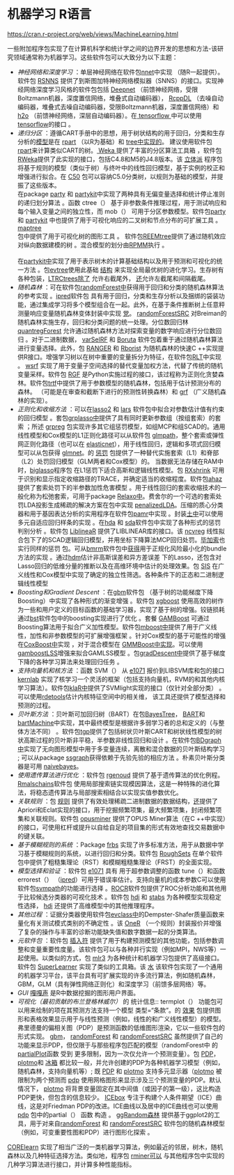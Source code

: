 




# 机器学习 R语言

https://cran.r-project.org/web/views/MachineLearning.html




一些附加程序包实现了在计算机科学和统计学之间的边界开发的思想和方法-该研究领域通常称为机器学习。这些软件包可以大致分为以下主题：

-   *神经网络和深度学习* ：单层神经网络在软件包[nnet](https://cran.r-project.org/web/packages/nnet/index.html)中实现 （随R一起提供）。软件包 [RSNNS](https://cran.r-project.org/web/packages/RSNNS/index.html) 提供了到斯图加特神经网络模拟器（SNNS）的接口。实现神经网络深度学习风格的软件包包括 [Deepnet](https://cran.r-project.org/web/packages/deepnet/index.html) （前馈神经网络，受限Boltzmann机器，深度置信网络，堆叠式自动编码器）， [RcppDL](https://cran.r-project.org/web/packages/RcppDL/index.html) （去噪自动编码器，堆叠式去噪自动编码器，受限Boltzmann机器，深度置信网络）和 [h2o](https://cran.r-project.org/web/packages/h2o/index.html) （前馈神经网络，深层自动编码器）。在[ tensorflow ](http://www.tensorflow.org/)中可以使用 [tensorflow](https://cran.r-project.org/web/packages/tensorflow/index.html)的接口 。
-   *递归分区* ：遵循CART手册中的思想，用于树状结构的用于回归，分类和生存分析的[模型](https://cran.r-project.org/web/packages/rpart/index.html)是在 [rpart](https://cran.r-project.org/web/packages/rpart/index.html) （以R为基础）和 [tree中实现的](https://cran.r-project.org/web/packages/tree/index.html)。 建议使用软件包 [rpart](https://cran.r-project.org/web/packages/rpart/index.html)来计算类似CART的树。[ Weka ](http://www.cs.waikato.ac.nz/~ml/weka/)提供了丰富的分区算法工具箱 ，软件包 [RWeka](https://cran.r-project.org/web/packages/RWeka/index.html)提供了此实现的接口，包括C4.8和M5的J4.8版本。该 [立体派](https://cran.r-project.org/web/packages/Cubist/index.html) 程序包将基于规则的模型（类似于树）与终叶中的线性回归模型，基于实例的校正和增强进行拟合。在 [C50](https://cran.r-project.org/web/packages/C50/index.html) 包可以容纳C5.0分类树，以规则为基础的模型，并提振了这些版本。  
    在package [party](https://cran.r-project.org/web/packages/party/index.html) 和 [partykit](https://cran.r-project.org/web/packages/partykit/index.html)中实现了两种具有无偏变量选择和统计停止准则的递归划分算法 。函数 ctree（） 基于非参数条件推理过程，用于测试响应和每个输入变量之间的独立性，而 mob（） 可用于分区参数模型。软件包[party](https://cran.r-project.org/web/packages/party/index.html) 和 [partykit](https://cran.r-project.org/web/packages/partykit/index.html) 中也提供了用于可视化响应的二叉树和节点分布的可扩展工具 。 [maptree](https://cran.r-project.org/web/packages/maptree/index.html)  
    包中提供了用于可视化树的图形工具 。 软件包[REEMtree](https://cran.r-project.org/web/packages/REEMtree/index.html)提供了通过随机效应对纵向数据建模的树 。混合模型的划分由[RPMM](https://cran.r-project.org/web/packages/RPMM/index.html)执行 。[](https://cran.r-project.org/web/packages/maptree/index.html)  
    [](https://cran.r-project.org/web/packages/REEMtree/index.html)[](https://cran.r-project.org/web/packages/RPMM/index.html)  
    在[partykit中](https://cran.r-project.org/web/packages/partykit/index.html)实现了用于表示树木的计算基础结构以及用于预测和可视化的统一方法 。包[evtree](https://cran.r-project.org/web/packages/evtree/index.html)使用此基础 [结构](https://cran.r-project.org/web/packages/evtree/index.html) 来实现全局最优树的进化学习。生存树有各种包装，[LTRCtrees除了](https://cran.r-project.org/web/packages/LTRCtrees/index.html) 允许右截尾外， [还](https://cran.r-project.org/web/packages/LTRCtrees/index.html)允许左截尾和间隔截尾。
-   *随机森林* ：可在软件包[randomForest中](https://cran.r-project.org/web/packages/randomForest/index.html)获得用于回归和分类的随机森林算法的参考实现 。[ipred](https://cran.r-project.org/web/packages/ipred/index.html)软件包 具有用于回归，分类和生存分析以及捆绑的袋装功能，通过集成学习将多个模型组合在一起。此外，在基于条件推断树上任意秤测量响应变量随机森林变体封装中实现 [党](https://cran.r-project.org/web/packages/party/index.html)。 [randomForestSRC](https://cran.r-project.org/web/packages/randomForestSRC/index.html) 对Breiman的随机森林实施生存，回归和分类问题的统一处理。分位数回归林[quantregForest](https://cran.r-project.org/web/packages/quantregForest/index.html) 允许通过随机森林方法对探索变量的数字响应进行分位数回归 。对于二进制数据， [varSelRF](https://cran.r-project.org/web/packages/varSelRF/index.html) 和 [Boruta](https://cran.r-project.org/web/packages/Boruta/index.html) 软件包着重于通过随机森林算法进行变量选择。此外，包 [RANGER](https://cran.r-project.org/web/packages/ranger/index.html) 和 [Rborist](https://cran.r-project.org/web/packages/Rborist/index.html) 为随机森林的快速C ++实现提供R接口。增强学习树以在树中重要的变量拆分为特征，在软件包[RLT](https://cran.r-project.org/web/packages/RLT/index.html)中实现 。 [wsrf](https://cran.r-project.org/web/packages/wsrf/index.html) 实现了用于变量子空间选择的替代变量加权方法，代替了传统的随机变量采样。软件包 [RGF](https://cran.r-project.org/web/packages/RGF/index.html) 是Python实施过程的接口，该过程称为正则化贪婪森林。软件包[trtf](https://cran.r-project.org/web/packages/trtf/index.html)中提供了用于参数模型的随机森林，包括用于估计预测分布的森林。 [](https://cran.r-project.org/web/packages/trtf/index.html)（可能是在审查和截断下进行的预测性转换森林）和 [grf](https://cran.r-project.org/web/packages/grf/index.html) （广义随机森林的实现）。
-   *正则化和收缩方法* ：可以在[lasso2](https://cran.r-project.org/web/packages/lasso2/index.html) 和 [lars](https://cran.r-project.org/web/packages/lars/index.html) 软件包中拟合对参数估计值有约束的回归模型 。套包[grplasso中](https://cran.r-project.org/web/packages/grplasso/index.html)提供了具有同时更新参数组（按组套索）的套索 ；所述 [grpreg](https://cran.r-project.org/web/packages/grpreg/index.html) 包实现许多其它组惩罚模型，如组MCP和组SCAD的。通用线性模型和Cox模型的L1正则化路径可以从软件包 [glmpath](https://cran.r-project.org/web/packages/glmpath/index.html)，整个套索或弹性网正则化路径（也可以在 [elasticnet](https://cran.r-project.org/web/packages/elasticnet/index.html)），用于线性回归，逻辑和多项式回归模型可以从包获得 [glmnet](https://cran.r-project.org/web/packages/glmnet/index.html)。的 [惩罚](https://cran.r-project.org/web/packages/penalized/index.html) 包提供了一种替代实施套索（L1）和脊部（L2）处罚回归模型（GLM两者和Cox模型）的。 当数据无法存储在RAM中时，[biglasso](https://cran.r-project.org/web/packages/biglasso/index.html)程序包 在L1惩罚下适合高斯和逻辑线性模型。包 [RXshrink](https://cran.r-project.org/web/packages/RXshrink/index.html) 可用于识别和显示指定收缩路径的TRACE，并确定适当的收缩程度。软件包[ahaz](https://cran.r-project.org/web/packages/ahaz/index.html)提供了套索处罚下的半参数加性危害模型 。用于线性回归的套索收缩技术的一般化称为松弛套索，可用于package [Relaxo中](https://cran.r-project.org/web/packages/relaxo/index.html)。费舍尔的一个可选的套索处罚LDA投影生成稀疏的解决方案在包中实现 [penalizedLDA](https://cran.r-project.org/web/packages/penalizedLDA/index.html)。压缩的质心分类器和用于基因表达分析的实用程序在软件包[pamr](https://cran.r-project.org/web/packages/pamr/index.html)中实现 [](https://cran.r-project.org/web/packages/pamr/index.html)。封装[土中](https://cran.r-project.org/web/packages/earth/index.html)可以使用多元自适应回归样条的实现 。在[hda](https://cran.r-project.org/web/packages/hda/index.html) 和 [sda](https://cran.r-project.org/web/packages/sda/index.html)软件包中实现了各种形式的惩罚判别分析 。软件包 [LiblineaR](https://cran.r-project.org/web/packages/LiblineaR/index.html) 提供了LIBLINEAR库的接口。该 [ncvreg](https://cran.r-project.org/web/packages/ncvreg/index.html) 线性拟合包下了的SCAD逻辑回归模型，并用坐标下降算法MCP回归处罚。[毕加索](https://cran.r-project.org/web/packages/picasso/index.html)也实行同样的惩罚 [](https://cran.r-project.org/web/packages/picasso/index.html)包。可从[bmrm](https://cran.r-project.org/web/packages/bmrm/index.html)软件包中[获得](https://cran.r-project.org/web/packages/bmrm/index.html)用于正规化风险最小化的bundle方法的实现 。通过[hdm](https://cran.r-project.org/web/packages/hdm/index.html)估计非高斯误差和异方差误差 下的Lasso，还包含对Lasso回归的低维分量的推断以及在高维环境中估计的处理效果。包 [SIS](https://cran.r-project.org/web/packages/SIS/index.html) 在广义线性和Cox模型中实现了确定的独立性筛选。各种条件下的正态和二进制逻辑线性模型
-   *Boosting和Gradient Descent* ：在[gbm](https://cran.r-project.org/web/packages/gbm/index.html)软件包 （基于树的功能梯度下降Boosting）中实现了各种形式的渐变增强 。软件包 [xgboost](https://cran.r-project.org/web/packages/xgboost/index.html) 使用高效的树作为一些和用户定义的目标函数的基础学习器，实现了基于树的增强。铰链损耗通过[bst](https://cran.r-project.org/web/packages/bst/index.html)软件包中的boosting实现进行了优化 。套餐 [GAMBoost](https://cran.r-project.org/web/packages/GAMBoost/index.html) 可通过Boosting算法用于拟合广义加性模型。软件包[mboost中](https://cran.r-project.org/web/packages/mboost/index.html)提供了用于广义线性，加性和非参数模型的可扩展增强框架 。针对Cox模型的基于可能性的增强在[CoxBoost中](https://cran.r-project.org/web/packages/CoxBoost/index.html)实现 ，对于混合模型在 [GMMBoost中实现](https://cran.r-project.org/web/packages/GMMBoost/index.html)。可以使用[gamboostLSS](https://cran.r-project.org/web/packages/gamboostLSS/index.html)增强来拟合GAMLSS模型 。包[gradDescent中](https://cran.r-project.org/web/packages/gradDescent/index.html)提供了基于梯度下降的各种学习算法来处理回归任务 。
-   *支持向量机和核方法* ：函数 SVM（） 从 [e1071](https://cran.r-project.org/web/packages/e1071/index.html) 报价到LIBSVM库和包的接口 [kernlab](https://cran.r-project.org/web/packages/kernlab/index.html) 实现了核学习一个灵活的框架（包括支持向量机，RVM的和其他内核学习算法）。软件包[klaR中](https://cran.r-project.org/web/packages/klaR/index.html)提供了SVMlight实现的接口（仅针对全部分类） 。可以使用[rdetools](https://cran.r-project.org/web/packages/rdetools/index.html)估计内核特征空间中的相关维， 该工具还提供了模型选择和预测的过程。
-   *贝叶斯方法* ：贝叶斯可加回归树（BART）在包[BayesTree](https://cran.r-project.org/web/packages/BayesTree/index.html)， [BART](https://cran.r-project.org/web/packages/BART/index.html)和 [bartMachine](https://cran.r-project.org/web/packages/bartMachine/index.html)中实现，其中最终模型是根据许多弱学习者的总和定义的（与整体方法不同） 。软件包[tgp](https://cran.r-project.org/web/packages/tgp/index.html)提供了包括树状贝叶斯CART和树状线性模型的树状高斯过程的贝叶斯非平稳，半参数非线性回归和设计 。在软件包[BDgraph中](https://cran.r-project.org/web/packages/BDgraph/index.html)实现了无向图形模型中用于多变量连续，离散和混合数据的贝叶斯结构学习 [](https://cran.r-project.org/web/packages/BDgraph/index.html); 可以从package [ssgraph](https://cran.r-project.org/web/packages/ssgraph/index.html)获得依赖于先验先验的相应方法 。朴素贝叶斯分类器是可用 [naivebayes](https://cran.r-project.org/web/packages/naivebayes/index.html)。
-   *使用遗传算法进行优化* ：软件包 [rgenoud](https://cran.r-project.org/web/packages/rgenoud/index.html) 提供了基于遗传算法的优化例程。[Rmalschains](https://cran.r-project.org/web/packages/Rmalschains/index.html)软件包 使用局部搜索链实现模因算法，这是一种特殊的进化算法，将稳态遗传算法与局部搜索相结合以实现实值参数优化。
-   *关联规则* ：包 [规则](https://cran.r-project.org/web/packages/arules/index.html) 提供了有效处理稀疏二进制数据的数据结构，[还](https://cran.r-project.org/web/packages/arules/index.html)提供了Apriori和Eclat实现的接口，用于挖掘频繁项集，最大频繁项集，封闭频繁项集和关联规则。软件包 [opusminer](https://cran.r-project.org/web/packages/opusminer/index.html) 提供了OPUS Miner算法（在C ++中实现）的接口，可使用杠杆或提升以自给自足的项目集的形式有效地查找交易数据中的键关联。
-   *基于模糊规则的系统* ：Package [frbs](https://cran.r-project.org/web/packages/frbs/index.html) 实现了许多标准方法，用于从数据中学习基于模糊规则的系统，以进行回归和分类。软件包 [RoughSets](https://cran.r-project.org/web/packages/RoughSets/index.html) 在单个软件包中提供了粗糙集理论（RST）和模糊粗糙集理论（FRST）的全面实现。
-   *模型选择和验证* ：软件包 [e1071](https://cran.r-project.org/web/packages/e1071/index.html) 具有 用于超参数调整的函数 tune（）和函数 errorest（） （[ipred](https://cran.r-project.org/web/packages/ipred/index.html)）可用于错误率估计。支持向量机的成本参数C可以使用软件包[svmpath](https://cran.r-project.org/web/packages/svmpath/index.html)的功能进行选择 。[ROCR](https://cran.r-project.org/web/packages/ROCR/index.html)软件包提供了ROC分析功能和其他用于比较候选分类器的可视化技术 。软件包 [hdi](https://cran.r-project.org/web/packages/hdi/index.html) 和 [stabs](https://cran.r-project.org/web/packages/stabs/index.html) 为各种模型实现稳定性选择， [hdi](https://cran.r-project.org/web/packages/hdi/index.html) 还提供了高维模型中的其他推理程序。
-   *其他过程* ：证据分类器使用软件包[evclass中](https://cran.r-project.org/web/packages/evclass/index.html)的Dempster-Shafer质量函数来量化有关测试模式类别的不确定性 。该 [OneR](https://cran.r-project.org/web/packages/OneR/index.html) （一个规则）封装报价并增强了复杂的操作与丰富的诊断功能缺失值和数字数据一起的分类算法。
-   *元软件包* ：软件包 [插入符](https://cran.r-project.org/web/packages/caret/index.html) 提供了用于构建预测模型的其他功能，包括参数调整和变量重要性度量。该软件包可以与各种并行实现（例如MPI，NWS等）一起使用。以类似的方式，包 [mlr3](https://cran.r-project.org/web/packages/mlr3/index.html) 为各种统计和机器学习包提供了高级接口。软件包 [SuperLearner](https://cran.r-project.org/web/packages/SuperLearner/index.html) 实现了类似的工具箱。该 [水](https://cran.r-project.org/web/packages/h2o/index.html) 该软件包实现了一个通用的机器学习平台，该平台具有可扩展实现的许多流行算法，例如随机森林，GBM，GLM（具有弹性网络正则化）和深度学习（前馈多层网络）等。
-   *GUI* [嘎嘎声](https://cran.r-project.org/web/packages/rattle/index.html) 是R中数据挖掘的图形用户界面。
-   *可视化（最初贡献的布兰登格林威尔）* 的 统计信息:: termplot（） 功能包可以用来绘制的项在其预测方法支持一个模型 类型=“条款”。的 [效果](https://cran.r-project.org/web/packages/effects/index.html) 包提供图形和表格效果显示用于与线性预测（例如，线性的和广义线性模型）的模型。弗里德曼的偏相关图（PDP）是预测函数的低维图形渲染，它以一些软件包的形式实现。 [gbm](https://cran.r-project.org/web/packages/gbm/index.html)， [randomForest](https://cran.r-project.org/web/packages/randomForest/index.html) 和 [randomForestSRC](https://cran.r-project.org/web/packages/randomForestSRC/index.html) 虽然提供了自己的功能来显示PDP，但仅限于与那些程序包匹配的模型（randomForest中 的 [partialPlot](https://cran.r-project.org/web/packages/randomForest/index.html)函数 受到 更多限制，因为一次仅允许一个预测变量）。包 [PDP](https://cran.r-project.org/web/packages/pdp/index.html)， [plotmo](https://cran.r-project.org/web/packages/plotmo/index.html)和 [冰箱](https://cran.r-project.org/web/packages/ICEbox/index.html) 都比较一般，并允许创建的PDP为各种机器学习模型（例如，随机森林，支持向量机等）; 既 [PDP](https://cran.r-project.org/web/packages/pdp/index.html) 和 [plotmo](https://cran.r-project.org/web/packages/plotmo/index.html) 支持多元显示器（[plotmo](https://cran.r-project.org/web/packages/plotmo/index.html) 被限制为两个预测而 [pdp](https://cran.r-project.org/web/packages/pdp/index.html) 使用网格图形来显示涉及三个预测变量的PDP。默认情况下， [plotmo](https://cran.r-project.org/web/packages/plotmo/index.html) 将背景变量固定在其中间值（或因子的第一级），这比构造PDP更快，但包含的信息较少。 [ICEbox](https://cran.r-project.org/web/packages/ICEbox/index.html) 专注于构建个人条件期望（ICE）曲线，这是对Friedman PDP的改进。ICE曲线以及居中的ICE曲线也可以使用[pdp](https://cran.r-project.org/web/packages/pdp/index.html) 包中的partial（） 函数 构造 。 [ggRandom森林](https://cran.r-project.org/web/packages/ggRandomForests/index.html)[](https://cran.r-project.org/web/packages/pdp/index.html)[](https://cran.r-project.org/web/packages/ggRandomForests/index.html) 提供基于ggplot2的工具，用于对来自[randomForest](https://cran.r-project.org/web/packages/randomForest/index.html) 和 [randomForestSRC](https://cran.r-project.org/web/packages/randomForestSRC/index.html) 软件包的随机森林模型（例如，可变重要性图和PDP）进行图形化探索 。

[CORElearn](https://cran.r-project.org/web/packages/CORElearn/index.html) 实现了相当广泛的一类机器学习算法，例如最近的邻居，树木，随机森林以及几种特征选择方法。类似地，程序包 [rminer可以](https://cran.r-project.org/web/packages/rminer/index.html) 与其他程序包中实现的几种学习算法进行接口，并计算多种性能指标。



































